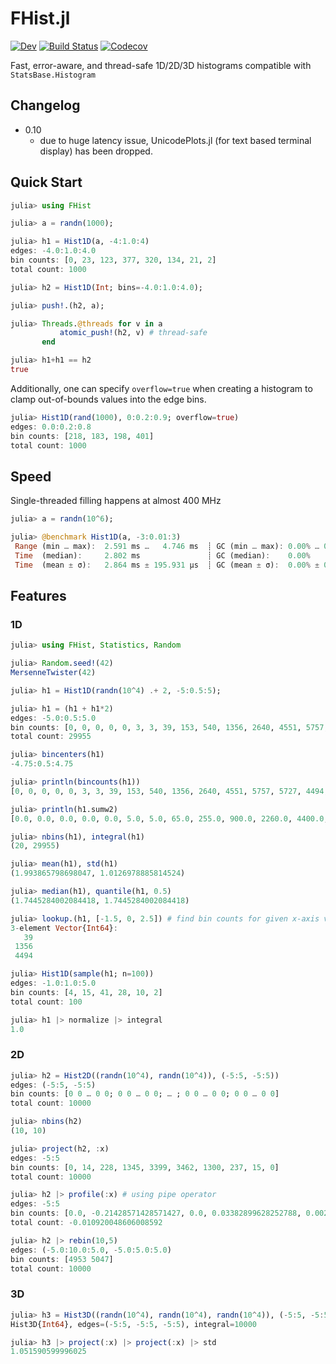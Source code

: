 # FHist.jl

[![Dev](https://img.shields.io/badge/docs-dev-blue.svg)](https://moelf.github.io/FHist.jl/dev/)
[![Build Status](https://github.com/Moelf/FHist.jl/workflows/CI/badge.svg)](https://github.com/Moelf/FHist.jl/actions)
[![Codecov](https://codecov.io/gh/Moelf/FHist.jl/branch/master/graph/badge.svg)](https://codecov.io/gh/Moelf/FHist.jl)

Fast, error-aware, and thread-safe 1D/2D/3D histograms compatible with `StatsBase.Histogram`

## Changelog
- 0.10
  - due to huge latency issue, UnicodePlots.jl (for text based terminal display) has been dropped.

## Quick Start
```julia
julia> using FHist

julia> a = randn(1000);

julia> h1 = Hist1D(a, -4:1.0:4)
edges: -4.0:1.0:4.0
bin counts: [0, 23, 123, 377, 320, 134, 21, 2]
total count: 1000

julia> h2 = Hist1D(Int; bins=-4.0:1.0:4.0);

julia> push!.(h2, a);

julia> Threads.@threads for v in a
           atomic_push!(h2, v) # thread-safe
       end

julia> h1+h1 == h2
true
```

Additionally, one can specify `overflow=true` when creating a histogram to clamp out-of-bounds values into 
the edge bins.
```julia
julia> Hist1D(rand(1000), 0:0.2:0.9; overflow=true)
edges: 0.0:0.2:0.8
bin counts: [218, 183, 198, 401]
total count: 1000
```

## Speed

Single-threaded filling happens at almost 400 MHz
```julia
julia> a = randn(10^6);

julia> @benchmark Hist1D(a, -3:0.01:3)
 Range (min … max):  2.591 ms …   4.746 ms  ┊ GC (min … max): 0.00% … 0.00%
 Time  (median):     2.802 ms               ┊ GC (median):    0.00%
 Time  (mean ± σ):   2.864 ms ± 195.931 μs  ┊ GC (mean ± σ):  0.00% ± 0.00%
```

## Features

### 1D

```julia
julia> using FHist, Statistics, Random

julia> Random.seed!(42)
MersenneTwister(42)

julia> h1 = Hist1D(randn(10^4) .+ 2, -5:0.5:5);

julia> h1 = (h1 + h1*2)
edges: -5.0:0.5:5.0
bin counts: [0, 0, 0, 0, 0, 3, 3, 39, 153, 540, 1356, 2640, 4551, 5757, 5727, 4494, 2652, 1326, 546, 168]
total count: 29955

julia> bincenters(h1)
-4.75:0.5:4.75

julia> println(bincounts(h1))
[0, 0, 0, 0, 0, 3, 3, 39, 153, 540, 1356, 2640, 4551, 5757, 5727, 4494, 2652, 1326, 546, 168]

julia> println(h1.sumw2)
[0.0, 0.0, 0.0, 0.0, 0.0, 5.0, 5.0, 65.0, 255.0, 900.0, 2260.0, 4400.0, 7585.0, 9595.0, 9545.0, 7490.0, 4420.0, 2210.0, 910.0, 280.0]

julia> nbins(h1), integral(h1)
(20, 29955)

julia> mean(h1), std(h1)
(1.993865798698047, 1.0126978885814524)

julia> median(h1), quantile(h1, 0.5)
(1.7445284002084418, 1.7445284002084418)

julia> lookup.(h1, [-1.5, 0, 2.5]) # find bin counts for given x-axis values
3-element Vector{Int64}:
   39
 1356
 4494

julia> Hist1D(sample(h1; n=100))
edges: -1.0:1.0:5.0
bin counts: [4, 15, 41, 28, 10, 2]
total count: 100

julia> h1 |> normalize |> integral
1.0
```

### 2D

```julia
julia> h2 = Hist2D((randn(10^4), randn(10^4)), (-5:5, -5:5))
edges: (-5:5, -5:5)
bin counts: [0 0 … 0 0; 0 0 … 0 0; … ; 0 0 … 0 0; 0 0 … 0 0]
total count: 10000

julia> nbins(h2)
(10, 10)

julia> project(h2, :x)
edges: -5:5
bin counts: [0, 14, 228, 1345, 3399, 3462, 1300, 237, 15, 0]
total count: 10000

julia> h2 |> profile(:x) # using pipe operator
edges: -5:5
bin counts: [0.0, -0.21428571428571427, 0.0, 0.03382899628252788, 0.0025007355104442485, 0.012709416522241479, 0.018461538461538463, 0.035864978902953586, 0.1, 0.0]
total count: -0.010920048606008592

julia> h2 |> rebin(10,5)
edges: (-5.0:10.0:5.0, -5.0:5.0:5.0)
bin counts: [4953 5047]
total count: 10000
```

### 3D

```julia
julia> h3 = Hist3D((randn(10^4), randn(10^4), randn(10^4)), (-5:5, -5:5, -5:5))
Hist3D{Int64}, edges=(-5:5, -5:5, -5:5), integral=10000

julia> h3 |> project(:x) |> project(:x) |> std
1.051590599996025
```